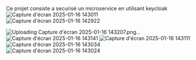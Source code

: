 Ce projet consiste a securisé un microservice en utilisant keycloak 
![Capture d'écran 2025-01-16 143011](https://github.com/user-attachments/assets/82b21f72-40b6-4d63-94a2-f45aaa09fb4e)
![Capture d'écran 2025-01-16 142922](https://github.com/user-attachments/assets/d7213927-7eba-4d41-b49b-487f37d2e70c)


![Uploading Capture d'écran 2025-01-16 143207.png…]()
![Capture d'écran 2025-01-16 143141](https://github.com/user-attachments/assets/2c057371-fd21-4ddd-979f-d86b88b7addf)
![Capture d'écran 2025-01-16 143111](https://github.com/user-attachments/assets/ec5446ad-9118-4420-a5ba-99a2554c26d4)
![Capture d'écran 2025-01-16 143034](https://github.com/user-attachments/assets/90174c54-4ad6-4ddc-b679-1af9eac08012)
![Capture d'écran 2025-01-16 143024](https://github.com/user-attachments/assets/670c6e23-02e8-43e8-909c-80f097ad260d)
